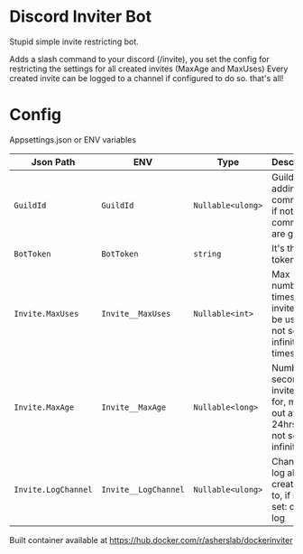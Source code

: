 # Discord Inviter Bot

Stupid simple invite restricting bot.

Adds a slash command to your discord (/invite), you set the config for restricting the settings for all created
invites (MaxAge and MaxUses)
Every created invite can be logged to a channel if configured to do so. that's all!

# Config

Appsettings.json or ENV variables

| Json Path           | ENV                  | Type              | Description                                                                     |
|---------------------|----------------------|-------------------|---------------------------------------------------------------------------------|
| `GuildId`           | `GuildId`            | `Nullable<ulong>` | Guild ID for adding commands, if not set: commands are global                   |
| `BotToken`          | `BotToken`           | `string`          | It's the bot token                                                              | 
| `Invite.MaxUses`    | `Invite__MaxUses`    | `Nullable<int>`   | Max number of times an invite can be used, if not set: infinite times           |
| `Invite.MaxAge`     | `Invite__MaxAge`     | `Nullable<long>`  | Number of seconds an invite lasts for, maxes out at 24hrs, if not set: infinite |
| `Invite.LogChannel` | `Invite__LogChannel` | `Nullable<ulong>` | Channel to log all invite creations to, if not set: doesn't log                 |

Built container available at https://hub.docker.com/r/asherslab/dockerinviter